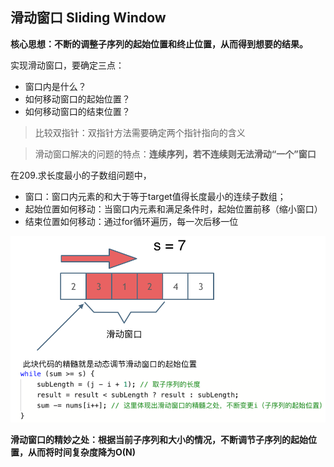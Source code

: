 ## 滑动窗口    Sliding Window

**核心思想：不断的调整子序列的起始位置和终止位置，从而得到想要的结果。**

实现滑动窗口，要确定三点：

* 窗口内是什么？
* 如何移动窗口的起始位置？
* 如何移动窗口的结束位置？

> 比较双指针：双指针方法需要确定两个指针指向的含义

> 滑动窗口解决的问题的特点：**连续序列，若不连续则无法滑动“一个”窗口**

在209.求长度最小的子数组问题中，

* 窗口：窗口内元素的和大于等于target值得长度最小的连续子数组；
* 起始位置如何移动：当窗口内元素和满足条件时，起始位置前移（缩小窗口）
* 结束位置如何移动：通过for循环遍历，每一次后移一位

![1660808086512](image/滑动窗口/1660808086512.png)

**滑动窗口的精妙之处：根据当前子序列和大小的情况，不断调节子序列的起始位置，从而将时间复杂度降为O(N)**
